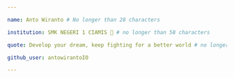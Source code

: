 ```yaml
---

name: Anto Wiranto # No longer than 28 characters

institution: SMK NEGERI 1 CIAMIS 🚩 # no longer than 58 characters

quote: Develop your dream, keep fighting for a better world # no longer than 100 characters, avoid using quotes(") to guarantee the format remains the same.

github_user: antowirantoIO

---
```

